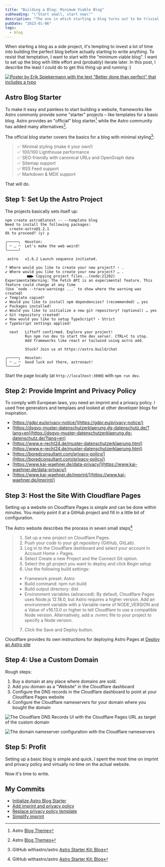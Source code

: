 ```yaml
---
title: "Building a Blog: Minimum Viable Blog"
subheading: "\"Start small, start now\""
description: "The one in which starting a blog turns out to be trivial."
pubDate: "2023-01-06"
tags:
  - blog
---
```


When starting a blog as a side project, it's tempting to invest a lot of time into building the perfect blog before actually starting to write anything.
To resist that temptation, I want to start with the "minimum viable blog".
I want to set up the blog with little effort and (probably) iterate later.
In this post, I describe the least I could do to get this thing up and running :)

[![Poster by Erik Spiekermann with the text "Better done than perfect" that includes a typo](/betterdone_rev8.jpg#centered_bordered)](https://shop.p98a.com/collections/posters/products/p98a-better-done-than-perfct-7th-edition)

## Astro Blog Starter

To make it easy and painless to start building a website, frameworks like Astro commonly provide some "starter" projects – like templates for a basic blog.
Astro provides an "official" blog starter[^1] while the Astro community has added many alternatives[^2].

[^1]: Astro [Blog Theme](https://astro.build/themes/details/blog/)
[^2]: Astro [Blog Themes](https://astro.build/themes/blog/)

The official blog starter covers the basics for a blog with minimal styling[^3]:
> ✅ Minimal styling (make it your own!)  
> ✅ 100/100 Lighthouse performance  
> ✅ SEO-friendly with canonical URLs and OpenGraph data  
> ✅ Sitemap support  
> ✅ RSS Feed support  
> ✅ Markdown & MDX support

[^3]: GitHub withastro/astro [Astro Starter Kit: Blog](https://github.com/withastro/astro/tree/main/examples/blog)

That will do.

## Step 1: Set Up the Astro Project

The projects basically sets itself up:

```
npm create astro@latest -- --template blog
Need to install the following packages:
  create-astro@1.2.1
Ok to proceed? (y) y

╭─────╮  Houston:
│ ◠ ◡ ◠  Let's make the web weird!
╰─────╯

 astro   v1.6.2 Launch sequence initiated.

? Where would you like to create your new project? › .
✔ Where would you like to create your new project? … .
          ■■▶ Copying project files...(node:21202) ExperimentalWarning: The Fetch API is an experimental feature. This feature could change at any time
(Use `node --trace-warnings ...` to show where the warning was created)
✔ Template copied!
✔ Would you like to install npm dependencies? (recommended) … yes
✔ Packages installed!
✔ Would you like to initialize a new git repository? (optional) … yes
✔ Git repository created!
✔ How would you like to setup TypeScript? › Strict
✔ TypeScript settings applied!

  next   Liftoff confirmed. Explore your project!
         Run npm run dev to start the dev server. CTRL+C to stop.
         Add frameworks like react or tailwind using astro add.

         Stuck? Join us at https://astro.build/chat

╭─────╮  Houston:
│ ◠ ◡ ◠  Good luck out there, astronaut!
╰─────╯
```

Start the page locally (at `http://localhost:3000`) with `npm run dev`.

## Step 2: Provide Imprint and Privacy Policy

To comply with European laws, you need an imprint and a privacy policy.
I used free generators and templaes and looked at other developer blogs for inspiration.

- [https://gdpr.eu/privacy-notice/](https://gdpr.eu/privacy-notice/)
- [https://dsgvo-muster-datenschutzerklaerung.dg-datenschutz.de/?lang=en](https://dsgvo-muster-datenschutzerklaerung.dg-datenschutz.de/?lang=en)
- [https://www.e-recht24.de/muster-datenschutzerklaerung.html](https://www.e-recht24.de/muster-datenschutzerklaerung.html)
- [https://boredconsultant.com/privacy-policy/](https://boredconsultant.com/privacy-policy/)
- [https://www.kai-waehner.de/data-privacy/](https://www.kai-waehner.de/data-privacy/)
- [https://www.kai-waehner.de/imprint/](https://www.kai-waehner.de/imprint/)

## Step 3: Host the Site With Cloudflare Pages

Setting up a website on Cloudflare Pages is simple and can be done within minutes.
You mainly point it at a GitHub project and fill in a little bit of configuration.

The Astro website describes the process in seven small steps[^3]
> 1. Set up a new project on Cloudflare Pages.
> 2. Push your code to your git repository (GitHub, GitLab).
> 3. Log in to the Cloudflare dashboard and select your account in Account Home > Pages.
> 4. Select Create a new Project and the Connect Git option.
> 5. Select the git project you want to deploy and click Begin setup
> 6. Use the following build settings:
>   - Framework preset: Astro
>   - Build command: npm run build
>   - Build output directory: dist
>   - Environment variables (advanced): By default, Cloudflare Pages uses Node.js 12.18.0, 
> but Astro requires a higher version. Add an environment variable with a Variable name of 
> NODE_VERSION and a Value of v16.13.0 or higher to tell Cloudflare to use a compatible 
> Node version. Alternatively, add a .nvmrc file to your project to specify a Node version.
> 7. Click the Save and Deploy button.

[^3]: Astro Docs [How to deploy a site with Git] (https://docs.astro.build/en/guides/deploy/cloudflare/#how-to-deploy-a-site-with-git)

Cloudflare provides its own instructions for deploying Astro Pages at [Deploy an Astro site](https://developers.cloudflare.com/pages/framework-guides/astro)

## Step 4: Use a Custom Domain

Rough steps:

1. Buy a domain at any place where domains are sold.
2. Add you domain as a "Website" in the Cloudflare dashboard
3. Configure the DNS records in the Cloudflare dashboard to point at your Cloudflare Pages website
4. Configure the Cloudflare nameservers for your domain where you bought the domain

![The Cloudflare DNS Records UI with the Cloudflare Pages URL as target of the custom domain](/cloudflare_dns_records.png#centered)

![The domain nameserver configuration with the Cloudflare nameservers](/domain_nameserver.png#centered)

## Step 5: Profit

Setting up a basic blog is simple and quick.
I spent the most time on imprint and privacy policy and virtually no time on the actual website.

Now it's time to write.

## My Commits

- [Initialize Astro Blog Starter](https://github.com/philipschm1tt/website/commit/775e44c59e9e0d2e8e6184b5dd0486dfa0e3d941)
- [Add imprint and privacy policy](https://github.com/philipschm1tt/website/commit/8a3d05b38e3d98b6f14c797c0488bda5272efc2e)
- [Replace privacy policy template](https://github.com/philipschm1tt/website/commit/755c2e0be9d92c3eb66031ac2d4f9f6200578cfd)
- [Simplify imprint](https://github.com/philipschm1tt/website/commit/438f288314ffe6c503fc07029c6d6280efc22933)
